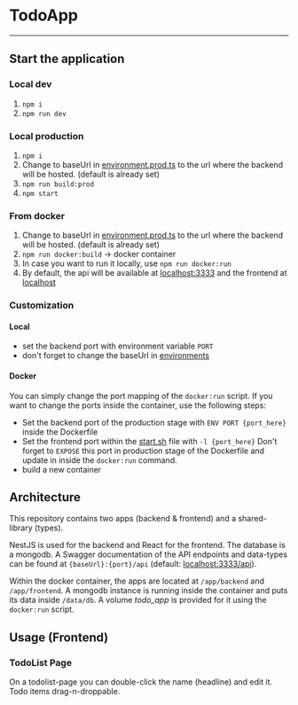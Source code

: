 # TodoApp

---

## Start the application

### Local dev
1. `npm i`
2. `npm run dev`

### Local production
1. `npm i`
2. Change to baseUrl in [environment.prod.ts](./apps/frontend/src/environments/environment.prod.ts)
   to the url where the backend will be hosted. (default is already set)
3. `npm run build:prod`
4. `npm start`

### From docker
1. Change to baseUrl in [environment.prod.ts](./apps/frontend/src/environments/environment.prod.ts)
   to the url where the backend will be hosted. (default is already set)
2. `npm run docker:build` -> docker container
3. In case you want to run it locally, use `npm run docker:run`
4. By default, the api will be available at [localhost:3333](http://localhost:3333)
   and the frontend at [localhost](http://localhost)

### Customization

#### Local
- set the backend port with environment variable `PORT`
- don't forget to change the baseUrl in [environments](./apps/frontend/src/environments)

#### Docker
You can simply change the port mapping of the `docker:run` script.
If you want to change the ports inside the container, use the following steps:
- Set the backend port of the production stage with `ENV PORT {port_here}` inside the Dockerfile
- Set the frontend port within the [start.sh](./start.sh) file with `-l {port_here}`
  Don't forget to `EXPOSE` this port in production stage of the Dockerfile
  and update in inside the `docker:run` command.
- build a new container

## Architecture
This repository contains two apps (backend & frontend) and a shared-library (types).

NestJS is used for the backend and React for the frontend. The database is a mongodb. 
A Swagger documentation of the API endpoints and data-types can be found at
`{baseUrl}:{port}/api` (default: [localhost:3333/api](http://localhost:3333/api)).

Within the docker container, the apps are located at `/app/backend` and `/app/frontend`.
A mongodb instance is running inside the container and puts its data inside `/data/db`.
A volume _todo_app_ is provided for it using the `docker:run` script.

## Usage (Frontend)
 
### TodoList Page
On a todolist-page you can double-click the name (headline) and edit it.
Todo items drag-n-droppable. 
